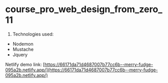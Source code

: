 # course_pro_web_design_from_zero_11

1. Technologies used:
- Nodemon
- Mustache
- Jquery


Netlify demo link: [https://66171da71d4687007b77cc6b--merry-fudge-095a2b.netlify.app/](https://66171da71d4687007b77cc6b--merry-fudge-095a2b.netlify.app/)